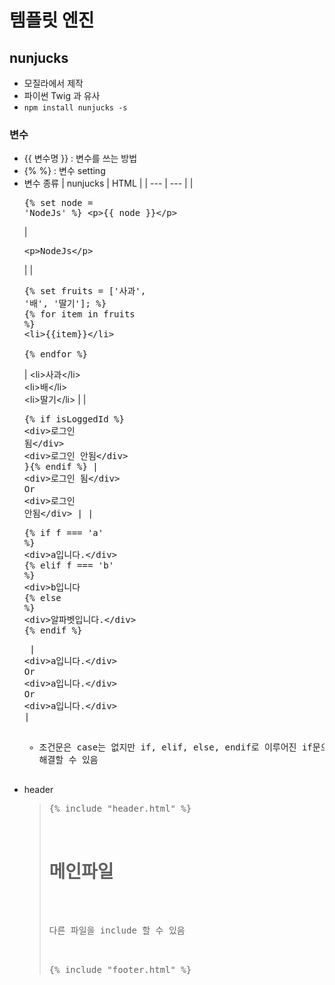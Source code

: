 # 템플릿 엔진
## nunjucks
* 모질라에서 제작
* 파이썬 Twig 과 유사
* <code>npm install nunjucks -s</code>
### 변수
* {{ 변수명 }} : 변수를 쓰는 방법
* {% %} : 변수 setting
* 변수 종류
  | nunjucks | HTML |
  | --- | --- |
  | <pre>{% set node = 'NodeJs' %} \<p>{{ node }}\</p></pre> | <pre>\<p>NodeJs\</p></pre> |
  | <pre>{% set fruits = ['사과', '배', '딸기']; %}<br>{% for item in fruits %}<br>\<li>{{item}}\</li><br><br>{% endfor %}</pre> | \<li>사과\</li><br>\<li>배\</li><br>\<li>딸기\</li> |
  | <pre>{% if isLoggedId %}<br>\<div>로그인 됨\</div><br>\<div>로그인 안됨\</div><br>}{% endif %} | \<div>로그인 됨\</div><br>Or<br>\<div>로그인 안됨\</div> |
  | <pre>{% if f === 'a' %}<br>\<div>a입니다.\</div><br>{% elif f === 'b' %}<br>\<div>b입니다</div><br>{% else %}<br>\<div>알파벳입니다.\</div><br>{% endif %}</pre> | \<div>a입니다.\</div><br>Or<br>\<div>a입니다.\</div><br>Or<br>\<div>a입니다.\</div> |
  * 조건문은 case는 없지만 if, elif, else, endif로 이루어진 if문으로 해결할 수 있음
* header
  > <pre>
  > {% include "header.html" %}
  > <main>
  >   <h1>메인파일</h1>
  >   <p>다른 파일을 include 할 수 있음</p>
  > </main>
  > {% include "footer.html" %}
  > </pre>